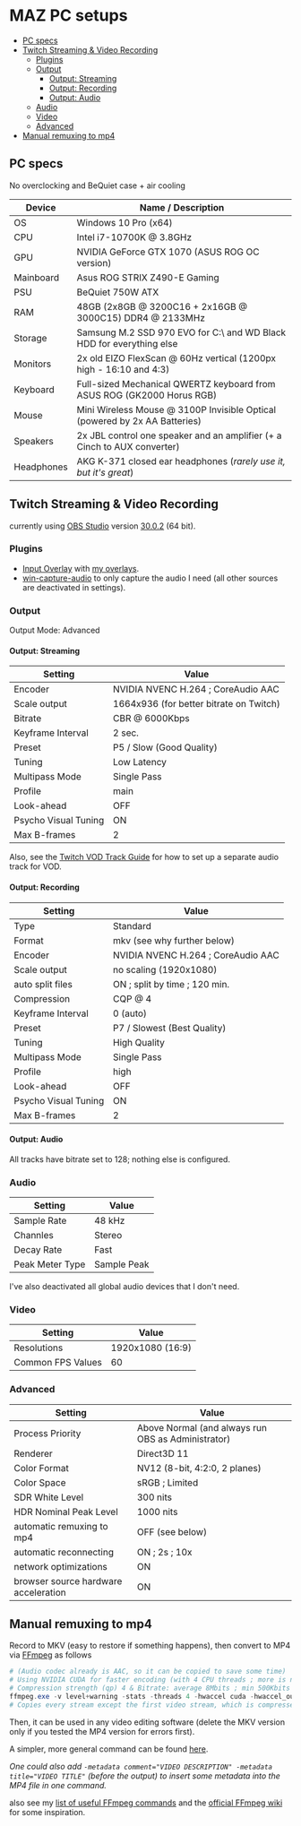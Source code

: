 # MAZ PC setups

- [PC specs](#pc-specs)
- [Twitch Streaming & Video Recording](#twitch-streaming--video-recording)
  - [Plugins](#plugins)
  - [Output](#output)
    - [Output: Streaming](#output-streaming)
    - [Output: Recording](#output-recording)
    - [Output: Audio](#output-audio)
  - [Audio](#audio)
  - [Video](#video)
  - [Advanced](#advanced)
- [Manual remuxing to mp4](#manual-remuxing-to-mp4)

## PC specs

No overclocking and BeQuiet case + air cooling

| Device     | Name / Description                                                         |
| ---------- | -------------------------------------------------------------------------- |
| OS         | Windows 10 Pro (x64)                                                       |
| CPU        | Intel i7-10700K @ 3.8GHz                                                   |
| GPU        | NVIDIA GeForce GTX 1070 (ASUS ROG OC version)                              |
| Mainboard  | Asus ROG STRIX Z490-E Gaming                                               |
| PSU        | BeQuiet 750W ATX                                                           |
| RAM        | 48GB (2x8GB @ 3200C16 + 2x16GB @ 3000C15) DDR4 @ 2133MHz                   |
| Storage    | Samsung M.2 SSD 970 EVO for C:\\ and WD Black HDD for everything else      |
| Monitors   | 2x old EIZO FlexScan @ 60Hz vertical (1200px high - 16:10 and 4:3)         |
| Keyboard   | Full-sized Mechanical QWERTZ keyboard from ASUS ROG (GK2000 Horus RGB)     |
| Mouse      | Mini Wireless Mouse @ 3100P Invisible Optical (powered by 2x AA Batteries) |
| Speakers   | 2x JBL control one speaker and an amplifier (+ a Cinch to AUX converter)   |
| Headphones | AKG K-371 closed ear headphones (_rarely use it, but it's great_)          |

## Twitch Streaming & Video Recording

currently using [OBS Studio](https://obsproject.com/ "Official OBS website") version [30.0.2](https://github.com/obsproject/obs-studio/releases/tag/30.0.2 "Offical release on GitHub") (64 bit).

### Plugins

- [Input Overlay](https://obsproject.com/forum/resources/input-overlay.552/ "Official project page") with [my overlays](https://github.com/MAZ01001/obsGameInputOverlays "Free overlays drawn by me").
- [win-capture-audio](https://obsproject.com/forum/resources/win-capture-audio.1338/) to only capture the audio I need (all other sources are deactivated in settings).

### Output

Output Mode: Advanced

#### Output: Streaming

| Setting              | Value                                   |
| -------------------- | --------------------------------------- |
| Encoder              | NVIDIA NVENC H.264 ; CoreAudio AAC      |
| Scale output         | 1664x936 (for better bitrate on Twitch) |
| Bitrate              | CBR @ 6000Kbps                          |
| Keyframe Interval    | 2 sec.                                  |
| Preset               | P5 / Slow (Good Quality)                |
| Tuning               | Low Latency                             |
| Multipass Mode       | Single Pass                             |
| Profile              | main                                    |
| Look-ahead           | OFF                                     |
| Psycho Visual Tuning | ON                                      |
| Max B-frames         | 2                                       |

Also, see the [Twitch VOD Track Guide](https://obsproject.com/kb/twitch-vod-track-guide "OBS project: Twitch VOD Track Guide (2023-07-14)") for how to set up a separate audio track for VOD.

#### Output: Recording

| Setting              | Value                              |
| -------------------- | ---------------------------------- |
| Type                 | Standard                           |
| Format               | mkv (see why further below)        |
| Encoder              | NVIDIA NVENC H.264 ; CoreAudio AAC |
| Scale output         | no scaling (1920x1080)             |
| auto split files     | ON ; split by time ; 120 min.      |
| Compression          | CQP @ 4                            |
| Keyframe Interval    | 0 (auto)                           |
| Preset               | P7 / Slowest (Best Quality)        |
| Tuning               | High Quality                       |
| Multipass Mode       | Single Pass                        |
| Profile              | high                               |
| Look-ahead           | OFF                                |
| Psycho Visual Tuning | ON                                 |
| Max B-frames         | 2                                  |

#### Output: Audio

All tracks have bitrate set to 128; nothing else is configured.

### Audio

| Setting         | Value       |
| --------------- | ----------- |
| Sample Rate     | 48 kHz      |
| Channles        | Stereo      |
| Decay Rate      | Fast        |
| Peak Meter Type | Sample Peak |

I've also deactivated all global audio devices that I don't need.

### Video

| Setting           | Value            |
| ----------------- | ---------------- |
| Resolutions       | 1920x1080 (16:9) |
| Common FPS Values | 60               |

### Advanced

| Setting                              | Value                                              |
| ------------------------------------ | -------------------------------------------------- |
| Process Priority                     | Above Normal (and always run OBS as Administrator) |
| Renderer                             | Direct3D 11                                        |
| Color Format                         | NV12 (8-bit, 4:2:0, 2 planes)                      |
| Color Space                          | sRGB ; Limited                                     |
| SDR White Level                      | 300 nits                                           |
| HDR Nominal Peak Level               | 1000 nits                                          |
| automatic remuxing to mp4            | OFF (see below)                                    |
| automatic reconnecting               | ON ; 2s ; 10x                                      |
| network optimizations                | ON                                                 |
| browser source hardware acceleration | ON                                                 |

## Manual remuxing to mp4

Record to MKV (easy to restore if something happens), then convert to MP4 via [FFmpeg](https://ffmpeg.org/ "Official FFmpeg website") as follows

```PowerShell
# (Audio codec already is AAC, so it can be copied to save some time)
# Using NVIDIA CUDA for faster encoding (with 4 CPU threads ; more is not necessarily faster)
# Compression strength (qp) 4 & Bitrate: average 8Mbits ; min 500Kbits ; max 16Mbits ; buffer 16Mbits for nearly no quality loss
ffmpeg.exe -v level+warning -stats -threads 4 -hwaccel cuda -hwaccel_output_format cuda -i INPUT.mkv -map 0 -c copy -c:v:0 h264_nvenc -preset p7 -tune hq -profile:v:0 high -level:v:0 auto -rc vbr -b:v:0 8M -minrate:v:0 500k -maxrate:v:0 16M -bufsize:v:0 16M -multipass disabled -fps_mode passthrough -b_ref_mode:v:0 disabled -rc-lookahead:v:0 32 -qp 4 OUTPUT.mp4
# Copies every stream except the first video stream, which is compressed and converted to mp4 via NVIDIA h264_nvenc (+CUDA hardware acceleration)
```

Then, it can be used in any video editing software (delete the MKV version only if you tested the MP4 version for errors first).

A simpler, more general command can be found [here](https://github.com/MAZ01001/other-projects/blob/main/ffmpeg.md#convert-mkv-to-mp4 "Description and links to documentation in my useful-FFmpeg-commands list here on GitHub").

_One could also add ` -metadata comment="VIDEO DESCRIPTION" -metadata title="VIDEO TITLE" ` (before the output) to insert some metadata into the MP4 file in one command._

also see my [list of useful FFmpeg commands](https://github.com/MAZ01001/other-projects/blob/main/ffmpeg.md "A list on my GitHub for some useful FFmpeg commands with descriptions") and the [official FFmpeg wiki](https://ffmpeg.org/ffmpeg-all.html "The official FFmpeg documentation") for some inspiration.

